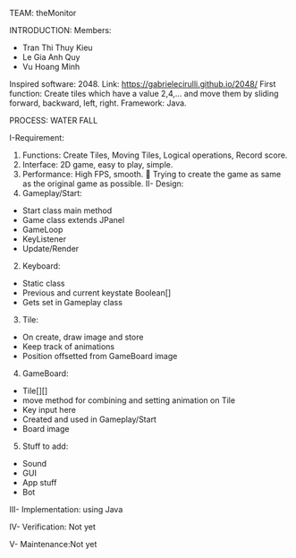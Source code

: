 TEAM: theMonitor

INTRODUCTION:
Members:
+ Tran Thi Thuy Kieu
+ Le Gia Anh Quy
+ Vu Hoang Minh

Inspired software: 2048. Link: https://gabrielecirulli.github.io/2048/
First function: Create tiles which have a value 2,4,... and move them by sliding forward, backward, left, right.
Framework: Java.


PROCESS: WATER FALL

I-Requirement:
1.	Functions: Create Tiles, Moving Tiles, Logical operations, Record score.
2.	Interface: 2D game, easy to play, simple.
3.	Performance: High FPS, smooth.
	Trying to create the game as same as the original game as possible.
II- Design:
1. Gameplay/Start:
+ Start class main method
+ Game class extends JPanel
+ GameLoop
+ KeyListener
+ Update/Render
2.	Keyboard:
+ Static class
+ Previous and current keystate Boolean[]
+ Gets set in Gameplay class
3.	Tile:
+ On create, draw image and store
+ Keep track of animations
+ Position offsetted from GameBoard image
4.	GameBoard:
+ Tile[][]
+ move method for combining and setting animation on Tile
+ Key input here
+ Created and used in Gameplay/Start
+ Board image
5.	Stuff to add:
+ Sound
+ GUI
+ App stuff
+ Bot

III- Implementation: using Java

IV- Verification: Not yet

V- Maintenance:Not yet

